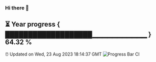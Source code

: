 ### Hi there 👋
⏳ Year progress { ███████████████████▁▁▁▁▁▁▁▁▁▁▁ } 64.32 %
---
⏰ Updated on Wed, 23 Aug 2023 18:14:37 GMT
![Progress Bar CI](https://github.com/liununu/liununu/workflows/Progress%20Bar%20CI/badge.svg)
